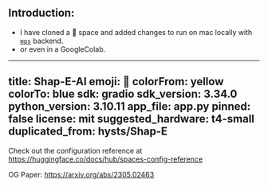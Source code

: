 ## Introduction:
- I have cloned a 🤗 space and added changes to run on mac locally with [`mps`](https://developer.apple.com/documentation/metalperformanceshaders) backend.
- or even in a GoogleColab.

---
title: Shap-E-AI
emoji: 🧢
colorFrom: yellow
colorTo: blue
sdk: gradio
sdk_version: 3.34.0
python_version: 3.10.11
app_file: app.py
pinned: false
license: mit
suggested_hardware: t4-small
duplicated_from: hysts/Shap-E
---

Check out the configuration reference at https://huggingface.co/docs/hub/spaces-config-reference

OG Paper: https://arxiv.org/abs/2305.02463
